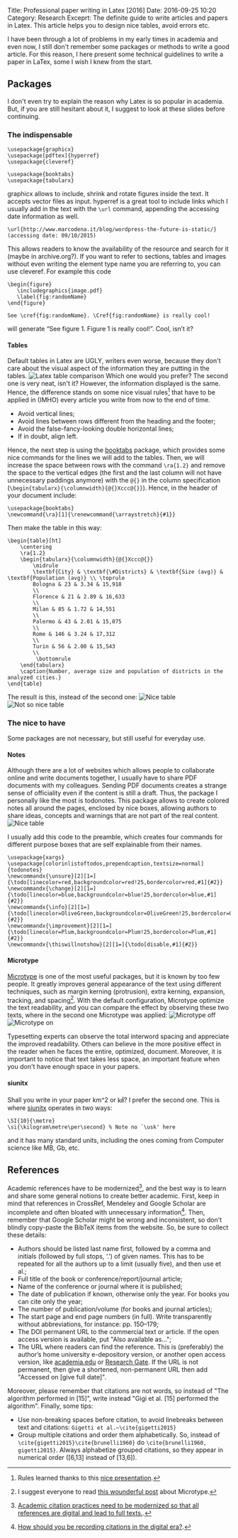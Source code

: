 Title: Professional paper writing in Latex [2016]
Date: 2016-09-25 10:20
Category: Research
Exceprt: The definite guide to write articles and papers in Latex. This article helps you to design nice tables, avoid errors etc.

I have been through a lot of problems in my early times in academia and even now, I still don't remember some packages or methods to write a good article. For this reason, I here present some technical guidelines to write a paper in LaTex, some I wish I knew from the start. 


## Packages
I don't even try to explain the reason why Latex is so popular in academia. But, if you are still hesitant about it, I suggest to look at these slides before continuing.

### The indispensable

    \usepackage{graphicx} 
    \usepackage[pdftex]{hyperref}
    \usepackage{cleveref}

    \usepackage{booktabs}
    \usepackage{tabularx}

graphicx allows to include, shrink and rotate figures inside the text. It accepts vector files as input.
hyperref is a great tool to include links which I usually add in the text with the `\url` command, appending the accessing date information as well.

    \url{http://www.marcodena.it/blog/wordpress-the-future-is-static/} (accessing date: 09/10/2015)

This allows readers to know the availability of the resource and search for it (maybe in archive.org?). 
If you want to refer to sections, tables and images without even writing the element type name you are referring to, you can use cleveref. For example this code

    \begin{figure}
       \includegraphics{image.pdf}
       \label{fig:randomName}
    \end{figure}

    See \cref{fig:randomName}. \Cref{fig:randomName} is really cool!

will generate “See figure 1. Figure 1 is really cool!”. Cool, isn’t it?

#### Tables 
Default tables in Latex are UGLY, writers even worse, because they don't care about the visual aspect of the information they are putting in the tables.
![Latex table comparison](/images/tables_comparison.png)
Which one would you prefer? The second one is very neat, isn't it? However, the information displayed is the same. Hence, the difference stands on some nice visual rules[^3] that have to be applied in (IMHO) every article you write from now to the end of time.

* Avoid vertical lines;
* Avoid lines between rows different from the heading and the footer;
* Avoid the false-fancy-looking double horizontal lines;
* If in doubt, align left.

Hence, the next step is using the [booktabs](http://texcatalogue.sarovar.org/entries/booktabs.html) package, which provides some nice commands for the lines we will add to the tables. Then, we will increase the space between rows with the command `\ra{1.2}` and remove the space to the vertical edges (the first and the last column will not have unnecessary paddings anymore) with the `@{}` in the column specification (`\begin{tabularx}{\columnwidth}{@{}Xccc@{}}`).
Hence, in the header of your document include:

    \usepackage{booktabs}
    \newcommand{\ra}[1]{\renewcommand{\arraystretch}{#1}}

Then make the table in this way:

    \begin{table}[ht]
        \centering
        \ra{1.2}
        \begin{tabularx}{\columnwidth}{@{}Xccc@{}}
            \midrule
            \textbf{City} & \textbf{\#Districts} & \textbf{Size (avg)} & \textbf{Population (avg)} \\ \toprule
            Bologna & 23 & 3.34 & 15,918
            \\
            Florence & 21 & 2.89 & 16,633
            \\
            Milan & 85 & 1.72 & 14,551
            \\
            Palermo & 43 & 2.01 & 15,075 
            \\
            Rome & 146 & 3.24 & 17,312 
            \\
            Turin & 56 & 2.00 & 15,543 
            \\
             \bottomrule
        \end{tabularx}
        \caption{Number, average size and population of districts in the analyzed cities.}
    \end{table}

The result is this, instead of the second one:
![Nice table](/images/table_nice.png)
![Not so nice table](/images/table_not_so_nice.png)

### The nice to have
Some packages are not necessary, but still useful for everyday use.

#### Notes
Although there are a lot of websites which allows people to collaborate online and write documents together, I usually have to share PDF documents with my colleagues. Sending PDF documents creates a strange sense of officiality even if the content is still a draft. Thus, the package I personally like the most is todonotes. This package allows to create colored notes all around the pages, enclosed by nice boxes, allowing authors to share ideas, concepts and warnings that are not part of the real content.
![Nice table](/images/latex_todonotes.png)


I usually add this code to the preamble, which creates four commands for different purpose boxes that are self explainable from their names.

    \usepackage{xargs} 
    \usepackage[colorinlistoftodos,prependcaption,textsize=normal]{todonotes}
    \newcommandx{\unsure}[2][1=]{\todo[linecolor=red,backgroundcolor=red!25,bordercolor=red,#1]{#2}}
    \newcommandx{\change}[2][1=]{\todo[linecolor=blue,backgroundcolor=blue!25,bordercolor=blue,#1]{#2}}
    \newcommandx{\info}[2][1=]{\todo[linecolor=OliveGreen,backgroundcolor=OliveGreen!25,bordercolor=OliveGreen,#1]{#2}}
    \newcommandx{\improvement}[2][1=]{\todo[linecolor=Plum,backgroundcolor=Plum!25,bordercolor=Plum,#1]{#2}}
    \newcommandx{\thiswillnotshow}[2][1=]{\todo[disable,#1]{#2}}


#### Microtype

[Microtype](http://ctan.org/tex-archive/macros/latex/contrib/microtype) is one of the most useful packages, but it is known by too few people. It greatly improves general appearance of the text using different techniques, such as margin kerning (protrusion), extra kerning, expansion, tracking, and spacing[^4]. With the default configuration, Microtype optimize the text readability, and you can compare the effect by observing these two texts, where in the second one Microtype was applied:
![Microtype off](/images/latex-writing/Microtype_example_off.png)
![Microtype on](/images/latex-writing/Microtype_example_on.png)

Typesetting experts can observe the total interword spacing and appreciate the improved readability. Others can believe in the more positive effect in the reader when he faces the entire, optimized, document. Moreover, it is important to notice that text takes less space, an important feature when you don't have enough space in your papers.


#### siunitx

Shall you write in your paper km^2 or &#13218;? I prefer the second one. This is where [siunitx](https://www.ctan.org/pkg/siunitx) operates in two ways:

    \SI{10}{\metre}
    \si{\kilogram\metre\per\second} % Note no `\usk' here

and it has many standard units, including the ones coming from Computer science like MB, Gb, etc.


## References
Academic references have to be modernized[^2], and the best way is to learn and share some general notions to create better academic.
First, keep in mind that references in CrossRef, Mendeley and Google Scholar are incomplete and often bloated with unnecessary information[^1]. Then, remember that Google Scholar might be wrong and inconsistent, so don't blindly copy-paste the BibTeX items from the website.
So, be sure to collect these details:

* Authors should be listed last name first, followed by a comma and initials (followed by full stops, ‘.’) of given names. This has to be repeated for all the authors up to a limit (usually five), and then use et al.;
* Full title of the book or conference/report/journal article;
* Name of the conference or journal where it is published;
* The date of publication if known, otherwise only the year. For books you can cite only the year;
* The number of publication/volume (for books and journal articles);
* The start page and end page numbers (in full). Write transparently without abbreviations, for instance: pp. 150–179;
* The DOI permanent URL to the commercial text or article. If the open access version is available, put "Also available as...";
* The URL where readers can find the reference. This is (preferably) the author’s home university e-depository version, or another open access version, like [academia.edu](http://academia.edu) or [Research Gate](https://www.researchgate.net/). If the URL is not permanent, then give a shortened, non-permanent URL then add "Accessed on [give full date]".

Moreover, please remember that citations are not words, so instead of "The algorithm performed in [15]", write instead "Gigi et al. [15] performed the algorithm". 
Finally, some tips: 

* Use non-breaking spaces before citation, to avoid linebreaks between text and citations: `Gigetti et al.~\cite{gigetti2015}`
* Group multiple citations and order them alphabetically. So, instead of `\cite{gigetti2015}\cite{brunelli1960}` do `\cite{brunelli1960, gigetti2015}`. Always alphabetize grouped citations, so they appear in numerical order ([6,13] instead of [13,6]).





[^1]: [How should you be recording citations in the digital era?](https://medium.com/advice-and-help-in-authoring-a-phd-or-non-fiction/how-should-you-be-recording-citations-in-the-digital-era-97550a7c3da6#.heytswkvu).
[^2]: [Academic citation practices need to be modernized so that all references are digital and lead to full texts.](http://blogs.lse.ac.uk/impactofsocialsciences/2014/05/21/academic-citation-practices-need-to-be-modernized/).
[^3]: Rules learned thanks to this [nice presentation](https://www.inf.ethz.ch/personal/markusp/teaching/guides/guide-tables.pdf).
[^4]: I suggest everyone to read [this wounderful post](http://www.khirevich.com/latex/microtype/) about Microtype.


